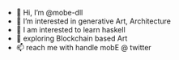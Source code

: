 - 👋 Hi, I’m @mobe-dll
- 👀 I’m interested in generative Art, Architecture
- 🌱 I am interested to learn haskell
- 💞️ exploring Blockchain based Art
- 📫 reach me with handle mobE @ twitter

<!---
mobe-dll/mobe-dll is a ✨ special ✨ repository because its `README.md` (this file) appears on your GitHub profile.
You can click the Preview link to take a look at your changes.
--->
